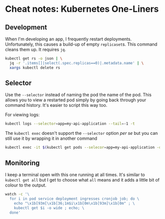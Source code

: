 # Cheat notes: Kubernetes One-Liners

## Development

When I'm developing an app, I frequently restart deployments. Unfortunately, this causes a build-up of empty `replicaset`s. This command cleans them up. It requires `jq`.

```sh
kubectl get rs -o json | \
  jq -r '.items[]|select(.spec.replicas==0)|.metadata.name' | \
  xargs kubectl delete rs
```

## Selector

Use the `--selector` instead of naming the pod the name of the pod. This allows you to view a restarted pod simply by going back through your command history. It's easier to script this way too.

For viewing logs:

```sh
kubectl logs --selector=app=my-api-application --tail=-1 -t
```

The `kubectl exec` doesn't support the `--selector` option _per se_ but you can still use it by wrapping it in another command

```sh
kubectl exec -it $(kubectl get pods --selecor=app=my-api-application -o name) -- sh
```

## Monitoring

I keep a terminal open with this one running at all times. It's similar to `kubectl get all` but I get to choose what `all` means and it adds a little bit of colour to the output.

```sh
watch -c '\
  for i in pod service deployment ingresses cronjob job; do \
    echo "\x1b[93m[\x1b[36;1m$i\x1b[0m\x1b[93m]\x1b[0m" ; \
    kubectl get $i -o wide ; echo; \
  done'
```

